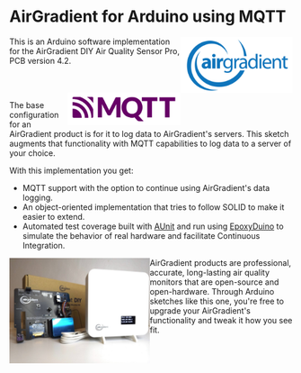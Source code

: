 # AirGradient for Arduino using MQTT

<img src="./assets/images/airgradient.png" align="right" width="200">

This is an Arduino software implementation for the AirGradient DIY Air Quality Sensor Pro, PCB version 4.2.

<br/><br/>
<img src="./assets/images/mqtt-logo.svg" align="right" width="200">

The base configuration for an AirGradient product is for it to log data to AirGradient's servers. This sketch augments that functionality with MQTT capabilities to log data to a server of your choice.

With this implementation you get:

- MQTT support with the option to continue using AirGradient's data logging.
- An object-oriented implementation that tries to follow SOLID to make it easier to extend.
- Automated test coverage built with [AUnit](https://github.com/bxparks/AUnit) and run using [EpoxyDuino](https://github.com/bxparks/EpoxyDuino) to simulate the behavior of real hardware and facilitate Continuous Integration.

<img src="./assets/images/diypro42kit.jpg" align="left" width="250">

AirGradient products are professional, accurate, long-lasting air quality monitors that are open-source and open-hardware. Through Arduino sketches like this one, you're free to upgrade your AirGradient's functionality and tweak it how you see fit.
